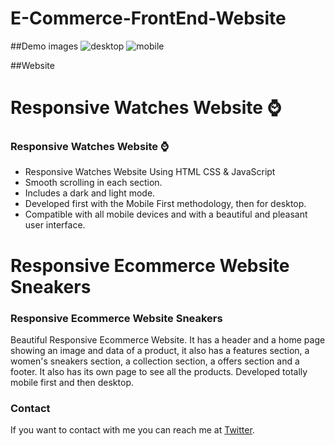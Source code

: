 # E-Commerce-FrontEnd-Website

##Demo images
![desktop](https://github.com/210520106016/E-Commerce-FrontEnd-Website/assets/127397735/bd47f469-0fd0-4ef3-8e9c-845edb1cf80d)
![mobile](https://github.com/210520106016/E-Commerce-FrontEnd-Website/assets/127397735/a467f100-eceb-4a3d-8249-fd79b9cccb85)

##Website 
# Responsive Watches Website ⌚
### Responsive Watches Website ⌚

- Responsive Watches Website Using HTML CSS & JavaScript
- Smooth scrolling in each section.
- Includes a dark and light mode.
- Developed first with the Mobile First methodology, then for desktop.
- Compatible with all mobile devices and with a beautiful and pleasant user interface.

# Responsive Ecommerce Website Sneakers
### Responsive Ecommerce Website Sneakers
Beautiful Responsive Ecommerce Website. It has a header and a home page showing an image and data of a product, it also has a features section, a women's sneakers section, a collection section, a offers section and a footer. It also has its own page to see all the products. Developed totally mobile first and then desktop.

### Contact

If you want to contact with me you can reach me at [Twitter](https://www.twitter.com/codewithsadee).


